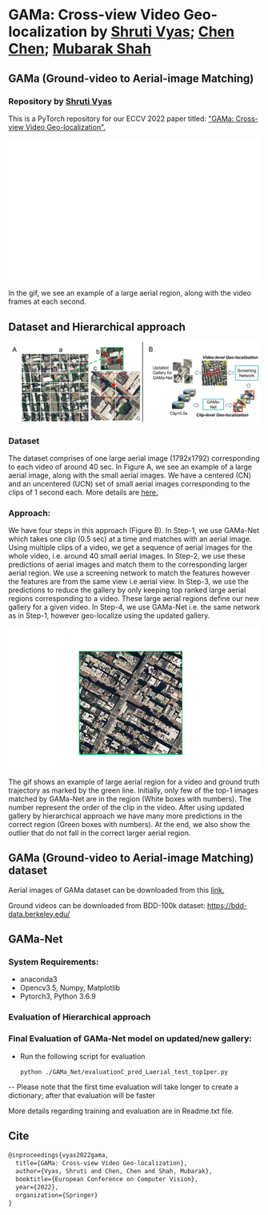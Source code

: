 # GAMa: Cross-view Video Geo-localization by [Shruti Vyas](https://scholar.google.com/citations?user=15YqUQUAAAAJ&hl=en); [Chen Chen](https://scholar.google.com/citations?user=TuEwcZ0AAAAJ&hl=en); [Mubarak Shah](https://scholar.google.com/citations?user=p8gsO3gAAAAJ&hl=en)
## GAMa (Ground-video to Aerial-image Matching)

### Repository by [Shruti Vyas](https://scholar.google.com/citations?user=15YqUQUAAAAJ&hl=en)

This is a PyTorch repository for our ECCV 2022 paper titled: ["GAMa: Cross-view Video Geo-localization".](https://arxiv.org/abs/2207.02431)

![gif](video_aerial_sample.gif "Ground-truth video trajectory") 

In the gif, we see an example of a large aerial region, along with the video frames at each second.

## Dataset and Hierarchical approach

![image](fig2_3.jpg "A:GAMa dataset aerial images; B: Hierarchical approach")

### Dataset
The dataset comprises of one large aerial image (1792x1792) corresponding to each video of around 40 sec. In Figure A, we see an example of a large aerial image, along with the small aerial images. We have a centered (CN) and an uncentered (UCN) set of small aerial images corresponding to the clips of 1 second each. More details are [here.](https://arxiv.org/abs/2207.02431)

### Approach: 
We have four steps in this approach (Figure B). In Step-1, we use GAMa-Net which takes one clip (0.5 sec) at a time and matches with an aerial image.
Using multiple clips of a video, we get a sequence of aerial images for the whole video, i.e. around 40 small aerial images. In Step-2, we use these predictions of aerial images and match them to the corresponding larger aerial region. We use a screening network to match the features however the features are from the
same view i.e aerial view. In Step-3, we use the predictions to reduce the gallery by only keeping top ranked large aerial regions corresponding to a video. These large aerial regions define our new gallery for a given video. In Step-4, we use GAMa-Net i.e. the same network as in Step-1, however geo-localize using the updated gallery.

![gif](predictions_2.gif "Aerial image> Ground truth trajectory> GAMa-Net pred> GAMa-Net with hierarchical> outliers")

The gif shows an example of large aerial region for a video and ground truth trajectory as marked by the green line. Initially, only few of the top-1 images matched by GAMa-Net are in the region (White boxes with numbers). The number represent the order of the clip in the video. After using updated gallery by hierarchical approach we have many more predictions in the correct region (Green boxes with numbers). At the end, we also show the outlier that do not fall in the correct larger aerial region.


## GAMa (Ground-video to Aerial-image Matching) dataset

Aerial images of GAMa dataset can be downloaded from this [link.](
https://nam02.safelinks.protection.outlook.com/?url=https%3A%2F%2Fwww.crcv.ucf.edu%2Fdata1%2FGAMa%2F&amp;data=05%7C01%7Cshruti%40crcv.ucf.edu%7C307850d8ddd443dcaa3108da6a82a1a8%7Cbb932f15ef3842ba91fcf3c59d5dd1f1%7C0%7C0%7C637939406540630080%7CUnknown%7CTWFpbGZsb3d8eyJWIjoiMC4wLjAwMDAiLCJQIjoiV2luMzIiLCJBTiI6Ik1haWwiLCJXVCI6Mn0%3D%7C3000%7C%7C%7C&amp;sdata=AekpMwQcG847RxVQD6w63pWMqHYhHBS%2B57fFiwrgFp0%3D&amp;reserved=0 )

Ground videos can be downloaded from BDD-100k dataset:
https://bdd-data.berkeley.edu/  


## GAMa-Net
### System Requirements:
- anaconda3
- Opencv3.5, Numpy, Matplotlib
- Pytorch3, Python 3.6.9

### Evaluation of Hierarchical approach


### Final Evaluation of GAMa-Net model on updated/new gallery: 

- Run the following script for evaluation
	```
	python ./GAMa_Net/evaluationC_pred_Laerial_test_top1per.py
	```

-- Please note that the first time evaluation will take longer to create a dictionary; after that evaluation will be faster
	
More details regarding training and evaluation are in Readme.txt file.

## Cite

```
@inproceedings{vyas2022gama,
  title={GAMa: Cross-view Video Geo-localization},
  author={Vyas, Shruti and Chen, Chen and Shah, Mubarak},
  booktitle={European Conference on Computer Vision},
  year={2022},
  organization={Springer}
}
```
